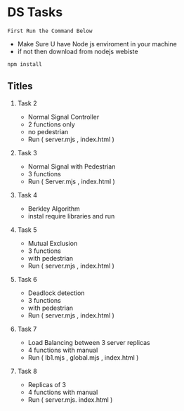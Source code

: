# DS Tasks

`First Run the Command Below`
- Make Sure U have Node js enviroment in your machine
- if not then download from nodejs webiste 
```bash
npm install
```

## Titles 
1. Task 2
   - Normal Signal Controller
   - 2 functions only
   - no pedestrian
   - Run ( server.mjs , index.html )

2. Task 3
   - Normal Signal with Pedestrian
   - 3 functions
   - Run ( Server.mjs , index.html )

3. Task 4
   - Berkley Algorithm
   - instal require libraries and run 

4. Task 5
   - Mutual Exclusion
   - 3 functions
   - with pedestrian
   - Run ( server.mjs , index.html )

5. Task 6
   - Deadlock detection
   - 3 functions
   - with pedestrian
   - Run ( server.mjs , index.html )

6. Task 7
   - Load Balancing between 3 server replicas
   - 4 functions with manual
   - Run ( lb1.mjs , global.mjs , index.html )

7. Task 8
   - Replicas of 3
   - 4 functions with manual
   - Run ( server.mjs. index.html )
